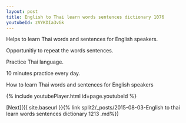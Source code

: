 ```yaml
---
layout: post
title: English to Thai learn words sentences dictionary 1076 
youtubeId: zVYKDIa3vGk
---
```

 
 
Helps to learn Thai words and sentences for English speakers.

Opportunitiy to repeat the words sentences. 

Practice Thai language. 
 
10 minutes practice every day. 
 
How to learn Thai words and sentences for English speakers 
 
{% include youtubePlayer.html id=page.youtubeId %}
 
 
[Next]({{ site.baseurl }}{% link  split2/_posts/2015-08-03-English to thai learn words sentences dictionary 1213 .md%})
 
